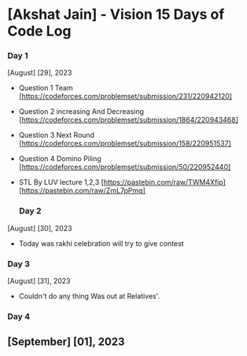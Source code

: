# [Akshat Jain] - Vision 15 Days of Code Log

### Day 1

[August] [29], 2023

- Question 1 Team
  [https://codeforces.com/problemset/submission/231/220942120]
- Question 2 increasing And Decreasing
  [https://codeforces.com/problemset/submission/1864/220943468]
- Question 3 Next Round
  [https://codeforces.com/problemset/submission/158/220951537]
- Question 4 Domino Piling
  [https://codeforces.com/problemset/submission/50/220952440]
- STL By LUV lecture 1,2,3
  [https://pastebin.com/raw/TWM4Xfip]
  [https://pastebin.com/raw/ZmL7pPmq]

  ### Day 2 

[August] [30], 2023

- Today was rakhi celebration will try to give contest

 ### Day 3
 [August] [31], 2023
- Couldn't do any thing Was out at Relatives'.
 ### Day 4
 [September] [01], 2023
- 